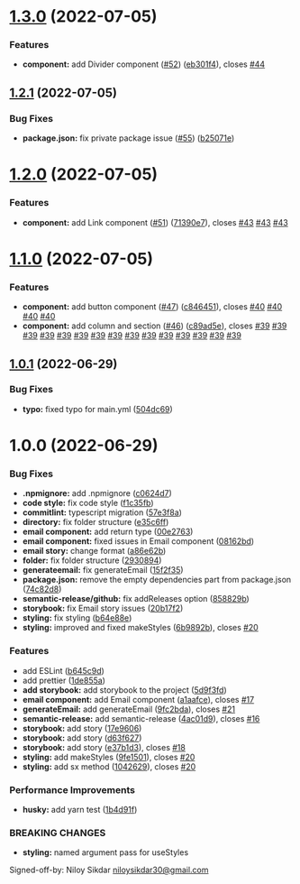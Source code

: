 # [1.3.0](https://github.com/leopardslab/react-email/compare/v1.2.1...v1.3.0) (2022-07-05)


### Features

* **component:** add Divider component ([#52](https://github.com/leopardslab/react-email/issues/52)) ([eb301f4](https://github.com/leopardslab/react-email/commit/eb301f46575ac2fc420074517b90f1146f018872)), closes [#44](https://github.com/leopardslab/react-email/issues/44)

## [1.2.1](https://github.com/leopardslab/react-email/compare/v1.2.0...v1.2.1) (2022-07-05)


### Bug Fixes

* **package.json:** fix private package issue ([#55](https://github.com/leopardslab/react-email/issues/55)) ([b25071e](https://github.com/leopardslab/react-email/commit/b25071e71be6f3a83f2084ce0e585bdf23a08688))

# [1.2.0](https://github.com/leopardslab/react-email/compare/v1.1.0...v1.2.0) (2022-07-05)


### Features

* **component:** add Link component ([#51](https://github.com/leopardslab/react-email/issues/51)) ([71390e7](https://github.com/leopardslab/react-email/commit/71390e796dfdd5efe2e713819d74fab60095dd03)), closes [#43](https://github.com/leopardslab/react-email/issues/43) [#43](https://github.com/leopardslab/react-email/issues/43) [#43](https://github.com/leopardslab/react-email/issues/43)

# [1.1.0](https://github.com/leopardslab/react-email/compare/v1.0.1...v1.1.0) (2022-07-05)


### Features

* **component:** add button component ([#47](https://github.com/leopardslab/react-email/issues/47)) ([c846451](https://github.com/leopardslab/react-email/commit/c846451cd573b5a92248291414c092372cdd57c2)), closes [#40](https://github.com/leopardslab/react-email/issues/40) [#40](https://github.com/leopardslab/react-email/issues/40) [#40](https://github.com/leopardslab/react-email/issues/40) [#40](https://github.com/leopardslab/react-email/issues/40)
* **component:** add column and section ([#46](https://github.com/leopardslab/react-email/issues/46)) ([c89ad5e](https://github.com/leopardslab/react-email/commit/c89ad5e8a9c53809f5ca471a2f067b721f11b190)), closes [#39](https://github.com/leopardslab/react-email/issues/39) [#39](https://github.com/leopardslab/react-email/issues/39) [#39](https://github.com/leopardslab/react-email/issues/39) [#39](https://github.com/leopardslab/react-email/issues/39) [#39](https://github.com/leopardslab/react-email/issues/39) [#39](https://github.com/leopardslab/react-email/issues/39) [#39](https://github.com/leopardslab/react-email/issues/39) [#39](https://github.com/leopardslab/react-email/issues/39) [#39](https://github.com/leopardslab/react-email/issues/39) [#39](https://github.com/leopardslab/react-email/issues/39) [#39](https://github.com/leopardslab/react-email/issues/39) [#39](https://github.com/leopardslab/react-email/issues/39) [#39](https://github.com/leopardslab/react-email/issues/39) [#39](https://github.com/leopardslab/react-email/issues/39) [#39](https://github.com/leopardslab/react-email/issues/39)

## [1.0.1](https://github.com/leopardslab/react-email/compare/v1.0.0...v1.0.1) (2022-06-29)


### Bug Fixes

* **typo:** fixed typo for main.yml ([504dc69](https://github.com/leopardslab/react-email/commit/504dc69e4141dd33a386f511c8cf32de2983a250))

# 1.0.0 (2022-06-29)


### Bug Fixes

* **.npmignore:** add .npmignore ([c0624d7](https://github.com/leopardslab/react-email/commit/c0624d724572f7948f9e93fa7743070e69eb8747))
* **code style:** fix code style ([f1c35fb](https://github.com/leopardslab/react-email/commit/f1c35fbebf7493d7db72255c04a7b22e58f7f9bd))
* **commitlint:** typescript migration ([57e3f8a](https://github.com/leopardslab/react-email/commit/57e3f8a5f4646d001428b58277ee36d64415d211))
* **directory:** fix folder structure ([e35c6ff](https://github.com/leopardslab/react-email/commit/e35c6ffe489a28830cf5b03d694129cabd0390a4))
* **email component:** add return type ([00e2763](https://github.com/leopardslab/react-email/commit/00e2763ecb42abae187b92f3130a35d294511a54))
* **email component:** fixed issues in Email component ([08162bd](https://github.com/leopardslab/react-email/commit/08162bdab087bb30a01ddbc8468dbb24cc5d8e57))
* **email story:** change format ([a86e62b](https://github.com/leopardslab/react-email/commit/a86e62b16480b65471682d016333d957504b1a6f))
* **folder:** fix folder structure ([2930894](https://github.com/leopardslab/react-email/commit/2930894509fae855a68e7907d2e313b0f347080a))
* **generateemail:** fix generateEmail ([15f2f35](https://github.com/leopardslab/react-email/commit/15f2f354f9efa0785298b50152e12c7da99729d3))
* **package.json:** remove the empty dependencies part from package.json ([74c82d8](https://github.com/leopardslab/react-email/commit/74c82d8862f8fd7e2980e7c18ed2694a29b09f63))
* **semantic-release/github:** fix addReleases option ([858829b](https://github.com/leopardslab/react-email/commit/858829b134ccf04148467c1dc92db20bddaa80c2))
* **storybook:** fix Email story issues ([20b17f2](https://github.com/leopardslab/react-email/commit/20b17f2ca4cc09e936783eeed5dbc48fa748ce81))
* **styling:** fix styling ([b64e88e](https://github.com/leopardslab/react-email/commit/b64e88e58ab1eebb078b34a63c98338263d973dc))
* **styling:** improved and fixed makeStyles ([6b9892b](https://github.com/leopardslab/react-email/commit/6b9892be4efc8233d3c8ac379d1f8a67d82e6796)), closes [#20](https://github.com/leopardslab/react-email/issues/20)


### Features

* add ESLint ([b645c9d](https://github.com/leopardslab/react-email/commit/b645c9deb52210e58796b48e367aaa183ba60e04))
* add prettier ([1de855a](https://github.com/leopardslab/react-email/commit/1de855a1ec01755f655a1c908973fb2709be144b))
* **add storybook:** add storybook to the project ([5d9f3fd](https://github.com/leopardslab/react-email/commit/5d9f3fd9efe1d4a28024857f6461fee0c91cd2cc))
* **email component:** add Email component ([a1aafce](https://github.com/leopardslab/react-email/commit/a1aafced891f0a88a7f91670ff86d1edfc1cd2e5)), closes [#17](https://github.com/leopardslab/react-email/issues/17)
* **generateEmail:** add generateEmail ([9fc2bda](https://github.com/leopardslab/react-email/commit/9fc2bdaff26dd60b2713fa4427b07ba9d7e8a628)), closes [#21](https://github.com/leopardslab/react-email/issues/21)
* **semantic-release:** add semantic-release ([4ac01d9](https://github.com/leopardslab/react-email/commit/4ac01d9c00255ef02059237c8b1826642aecbb8e)), closes [#16](https://github.com/leopardslab/react-email/issues/16)
* **storybook:** add story ([17e9606](https://github.com/leopardslab/react-email/commit/17e96066aadd2b9d20d5beaf5932dfb35d47a595))
* **storybook:** add story ([d63f627](https://github.com/leopardslab/react-email/commit/d63f6275f2d17bcd7bc6b29b7c8869f9432e86ea))
* **storybook:** add story ([e37b1d3](https://github.com/leopardslab/react-email/commit/e37b1d3e3e1187420a760d6f96e152e2dc758609)), closes [#18](https://github.com/leopardslab/react-email/issues/18)
* **styling:** add makeStyles ([9fe1501](https://github.com/leopardslab/react-email/commit/9fe1501af5538b6f71310b6fb0ffee0deb3cb67b)), closes [#20](https://github.com/leopardslab/react-email/issues/20)
* **styling:** add sx method ([1042629](https://github.com/leopardslab/react-email/commit/1042629125adab2de1d542883dc7cd8ecde0b167)), closes [#20](https://github.com/leopardslab/react-email/issues/20)


### Performance Improvements

* **husky:** add yarn test ([1b4d91f](https://github.com/leopardslab/react-email/commit/1b4d91fb55a529b6252c48268b6f239d8d535aba))


### BREAKING CHANGES

* **styling:** named argument pass for useStyles

Signed-off-by: Niloy Sikdar <niloysikdar30@gmail.com>
